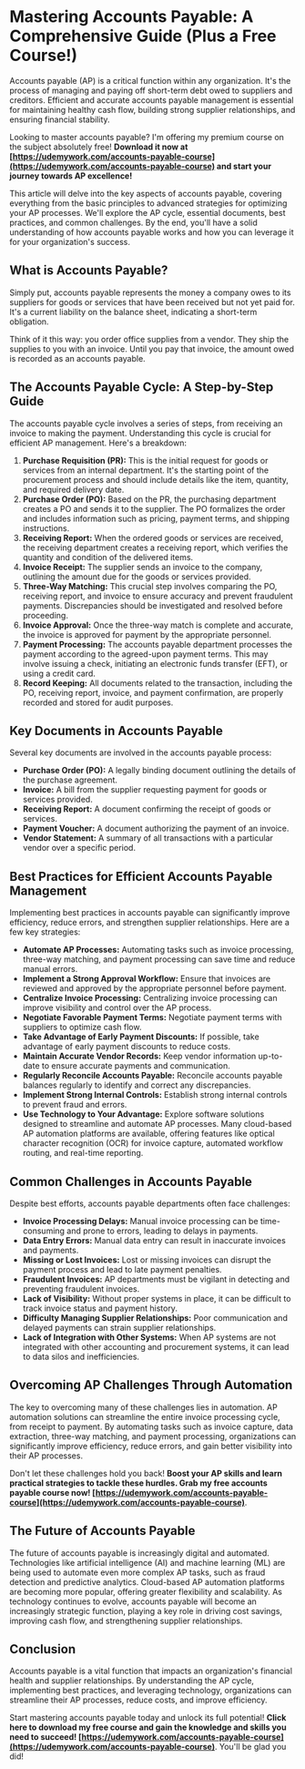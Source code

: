 # Mastering Accounts Payable: A Comprehensive Guide (Plus a Free Course!)

Accounts payable (AP) is a critical function within any organization. It's the process of managing and paying off short-term debt owed to suppliers and creditors. Efficient and accurate accounts payable management is essential for maintaining healthy cash flow, building strong supplier relationships, and ensuring financial stability.

Looking to master accounts payable? I'm offering my premium course on the subject absolutely free! **Download it now at [https://udemywork.com/accounts-payable-course](https://udemywork.com/accounts-payable-course) and start your journey towards AP excellence!**

This article will delve into the key aspects of accounts payable, covering everything from the basic principles to advanced strategies for optimizing your AP processes. We'll explore the AP cycle, essential documents, best practices, and common challenges. By the end, you'll have a solid understanding of how accounts payable works and how you can leverage it for your organization's success.

## What is Accounts Payable?

Simply put, accounts payable represents the money a company owes to its suppliers for goods or services that have been received but not yet paid for. It's a current liability on the balance sheet, indicating a short-term obligation.

Think of it this way: you order office supplies from a vendor. They ship the supplies to you with an invoice. Until you pay that invoice, the amount owed is recorded as an accounts payable.

## The Accounts Payable Cycle: A Step-by-Step Guide

The accounts payable cycle involves a series of steps, from receiving an invoice to making the payment. Understanding this cycle is crucial for efficient AP management. Here's a breakdown:

1.  **Purchase Requisition (PR):** This is the initial request for goods or services from an internal department. It's the starting point of the procurement process and should include details like the item, quantity, and required delivery date.
2.  **Purchase Order (PO):** Based on the PR, the purchasing department creates a PO and sends it to the supplier. The PO formalizes the order and includes information such as pricing, payment terms, and shipping instructions.
3.  **Receiving Report:** When the ordered goods or services are received, the receiving department creates a receiving report, which verifies the quantity and condition of the delivered items.
4.  **Invoice Receipt:** The supplier sends an invoice to the company, outlining the amount due for the goods or services provided.
5.  **Three-Way Matching:** This crucial step involves comparing the PO, receiving report, and invoice to ensure accuracy and prevent fraudulent payments. Discrepancies should be investigated and resolved before proceeding.
6.  **Invoice Approval:** Once the three-way match is complete and accurate, the invoice is approved for payment by the appropriate personnel.
7.  **Payment Processing:** The accounts payable department processes the payment according to the agreed-upon payment terms. This may involve issuing a check, initiating an electronic funds transfer (EFT), or using a credit card.
8.  **Record Keeping:** All documents related to the transaction, including the PO, receiving report, invoice, and payment confirmation, are properly recorded and stored for audit purposes.

## Key Documents in Accounts Payable

Several key documents are involved in the accounts payable process:

*   **Purchase Order (PO):** A legally binding document outlining the details of the purchase agreement.
*   **Invoice:** A bill from the supplier requesting payment for goods or services provided.
*   **Receiving Report:** A document confirming the receipt of goods or services.
*   **Payment Voucher:** A document authorizing the payment of an invoice.
*   **Vendor Statement:** A summary of all transactions with a particular vendor over a specific period.

## Best Practices for Efficient Accounts Payable Management

Implementing best practices in accounts payable can significantly improve efficiency, reduce errors, and strengthen supplier relationships. Here are a few key strategies:

*   **Automate AP Processes:** Automating tasks such as invoice processing, three-way matching, and payment processing can save time and reduce manual errors.
*   **Implement a Strong Approval Workflow:** Ensure that invoices are reviewed and approved by the appropriate personnel before payment.
*   **Centralize Invoice Processing:** Centralizing invoice processing can improve visibility and control over the AP process.
*   **Negotiate Favorable Payment Terms:** Negotiate payment terms with suppliers to optimize cash flow.
*   **Take Advantage of Early Payment Discounts:** If possible, take advantage of early payment discounts to reduce costs.
*   **Maintain Accurate Vendor Records:** Keep vendor information up-to-date to ensure accurate payments and communication.
*   **Regularly Reconcile Accounts Payable:** Reconcile accounts payable balances regularly to identify and correct any discrepancies.
*   **Implement Strong Internal Controls:** Establish strong internal controls to prevent fraud and errors.
*   **Use Technology to Your Advantage:** Explore software solutions designed to streamline and automate AP processes. Many cloud-based AP automation platforms are available, offering features like optical character recognition (OCR) for invoice capture, automated workflow routing, and real-time reporting.

## Common Challenges in Accounts Payable

Despite best efforts, accounts payable departments often face challenges:

*   **Invoice Processing Delays:** Manual invoice processing can be time-consuming and prone to errors, leading to delays in payments.
*   **Data Entry Errors:** Manual data entry can result in inaccurate invoices and payments.
*   **Missing or Lost Invoices:** Lost or missing invoices can disrupt the payment process and lead to late payment penalties.
*   **Fraudulent Invoices:** AP departments must be vigilant in detecting and preventing fraudulent invoices.
*   **Lack of Visibility:** Without proper systems in place, it can be difficult to track invoice status and payment history.
*   **Difficulty Managing Supplier Relationships:** Poor communication and delayed payments can strain supplier relationships.
*   **Lack of Integration with Other Systems:** When AP systems are not integrated with other accounting and procurement systems, it can lead to data silos and inefficiencies.

## Overcoming AP Challenges Through Automation

The key to overcoming many of these challenges lies in automation. AP automation solutions can streamline the entire invoice processing cycle, from receipt to payment. By automating tasks such as invoice capture, data extraction, three-way matching, and payment processing, organizations can significantly improve efficiency, reduce errors, and gain better visibility into their AP processes.

Don't let these challenges hold you back! **Boost your AP skills and learn practical strategies to tackle these hurdles. Grab my free accounts payable course now! [https://udemywork.com/accounts-payable-course](https://udemywork.com/accounts-payable-course)**.

## The Future of Accounts Payable

The future of accounts payable is increasingly digital and automated. Technologies like artificial intelligence (AI) and machine learning (ML) are being used to automate even more complex AP tasks, such as fraud detection and predictive analytics. Cloud-based AP automation platforms are becoming more popular, offering greater flexibility and scalability. As technology continues to evolve, accounts payable will become an increasingly strategic function, playing a key role in driving cost savings, improving cash flow, and strengthening supplier relationships.

## Conclusion

Accounts payable is a vital function that impacts an organization's financial health and supplier relationships. By understanding the AP cycle, implementing best practices, and leveraging technology, organizations can streamline their AP processes, reduce costs, and improve efficiency.

Start mastering accounts payable today and unlock its full potential! **Click here to download my free course and gain the knowledge and skills you need to succeed! [https://udemywork.com/accounts-payable-course](https://udemywork.com/accounts-payable-course)**. You'll be glad you did!
